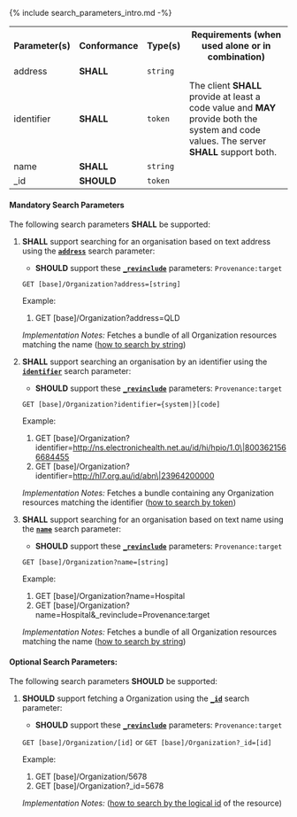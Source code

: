 {% include search_parameters_intro.md -%}
<table class="list" width="100%">
<tbody>
  <tr>
    <th>Parameter(s)</th>
    <th>Conformance</th>
    <th>Type(s)</th>
    <th>Requirements (when used alone or in combination)</th>
  </tr>
  <tr>
        <td>address</td>
        <td><b>SHALL</b></td>
        <td><code>string</code></td>
        <td></td>
  </tr>
  <tr>
        <td>identifier</td>
        <td><b>SHALL</b></td>
        <td><code>token</code></td>
        <td>The client <b>SHALL</b> provide at least a code value and <b>MAY</b> provide both the system and code values. The server <b>SHALL</b> support both.</td>
  </tr>
  <tr>
        <td>name</td>
        <td><b>SHALL</b></td>
        <td><code>string</code></td>
        <td></td>
  </tr>
  <tr>
        <td>_id</td>
        <td><b>SHOULD</b></td>
        <td><code>token</code></td>
        <td></td>
  </tr>
 </tbody>
</table>


#### Mandatory Search Parameters

The following search parameters **SHALL** be supported:

1. **SHALL** support searching for an organisation based on text address using the **[`address`](https://hl7.org/fhir/R4/organization.html#search)** search parameter:
    - **SHOULD** support these **[`_revinclude`](http://hl7.org/fhir/R4/search.html#revinclude)** parameters: `Provenance:target`
    
    `GET [base]/Organization?address=[string]`

    Example:
    
      1. GET [base]/Organization?address=QLD

    *Implementation Notes:* Fetches a bundle of all Organization resources matching the name ([how to search by string](http://hl7.org/fhir/R4/search.html#string))

1. **SHALL** support searching an organisation by an identifier using the **[`identifier`](https://hl7.org/fhir/R4/organization.html#search)** search parameter:
    - **SHOULD** support these **[`_revinclude`](http://hl7.org/fhir/R4/search.html#revinclude)** parameters: `Provenance:target`
    
    `GET [base]/Organization?identifier={system|}[code]`

    Example:
    
      1. GET [base]/Organization?identifier=http://ns.electronichealth.net.au/id/hi/hpio/1.0\|8003621566684455
      1. GET [base]/Organization?identifier=http://hl7.org.au/id/abn\|23964200000

    *Implementation Notes:* Fetches a bundle containing any Organization resources matching the identifier ([how to search by token](http://hl7.org/fhir/R4/search.html#token))

1. **SHALL** support searching for an organisation based on text name using the **[`name`](https://hl7.org/fhir/R4/organization.html#search)** search parameter:
    - **SHOULD** support these **[`_revinclude`](http://hl7.org/fhir/R4/search.html#revinclude)** parameters: `Provenance:target`
    
    `GET [base]/Organization?name=[string]`

    Example:
    
      1. GET [base]/Organization?name=Hospital
      1. GET [base]/Organization?name=Hospital&amp;_revinclude=Provenance:target

    *Implementation Notes:* Fetches a bundle of all Organization resources matching the name ([how to search by string](http://hl7.org/fhir/R4/search.html#string))


#### Optional Search Parameters:

The following search parameters **SHOULD** be supported:

1. **SHOULD** support fetching a Organization using the **[`_id`](https://hl7.org/fhir/R4/organization.html#search)** search parameter:
    - **SHOULD** support these **[`_revinclude`](http://hl7.org/fhir/R4/search.html#revinclude)** parameters: `Provenance:target`
    
    `GET [base]/Organization/[id]` or `GET [base]/Organization?_id=[id]`

    Example:
    
      1. GET [base]/Organization/5678
      1. GET [base]/Organization?_id=5678

    *Implementation Notes:*  ([how to search by the logical id](http://hl7.org/fhir/R4/references.html#logical) of the resource)